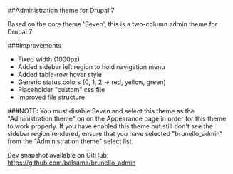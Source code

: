 ##Administration theme for Drupal 7

Based on the core theme 'Seven', this is a two-column admin theme for Drupal 7

###Improvements

* Fixed width (1000px)
* Added sidebar left region to hold navigation menu
* Added table-row hover style
* Generic status colors (0, 1, 2 -> red, yellow, green)
* Placeholder "custom" css file
* Improved file structure

###NOTE:
You must disable Seven and select this theme as the "Administration theme" on
on the Appearance page in order for this theme to work properly. If you have 
enabled this theme but still don't see the sidebar region rendered, ensure that
you have selected "brunello_admin" from the "Administration theme" select list.

Dev snapshot available on GitHub:
https://github.com/balsama/brunello_admin
